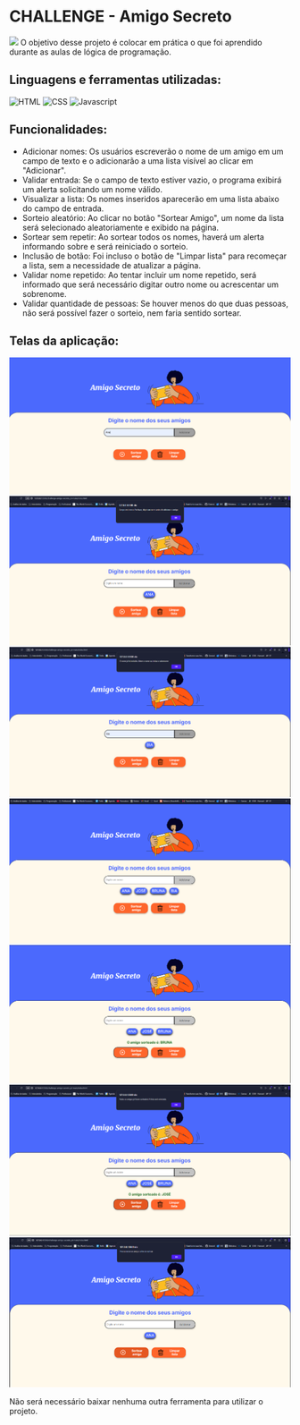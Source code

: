 # CHALLENGE - Amigo Secreto
<img src='https://tenor.com/pt-BR/view/kitten-cat-typing-typing-cat-thank-goodness-gif-16601149.gif' width="200"/>
O objetivo desse projeto é colocar em prática o que foi aprendido durante as aulas de lógica de programação.

## Linguagens e ferramentas utilizadas:
![HTML](https://img.shields.io/badge/HTML-gray?logo=html5&logoColor=%23E34F26)
![CSS](https://img.shields.io/badge/CSS-gray?logo=css&logoColor=%23663399)
![Javascript](https://img.shields.io/badge/Javascript-gray?logo=javascript&logoColor=%23F7DF1E)


## Funcionalidades:
<ul>
<li>Adicionar nomes: Os usuários escreverão o nome de um amigo em um campo de texto e o adicionarão a uma lista visível ao clicar em "Adicionar".</li>
<li>Validar entrada: Se o campo de texto estiver vazio, o programa exibirá um alerta solicitando um nome válido.</li>
<li>Visualizar a lista: Os nomes inseridos aparecerão em uma lista abaixo do campo de entrada.</li>
<li>Sorteio aleatório: Ao clicar no botão "Sortear Amigo", um nome da lista será selecionado aleatoriamente e exibido na página.</li>
<li>Sortear sem repetir: Ao sortear todos os nomes, haverá um alerta informando sobre e será reiniciado o sorteio.</li>
<li>Inclusão de botão: Foi incluso o botão de "Limpar lista" para recomeçar a lista, sem a necessidade de atualizar a página.</li>
<li>Validar nome repetido: Ao tentar incluir um nome repetido, será informado que será necessário digitar outro nome ou acrescentar um sobrenome.</li>
<li>Validar quantidade de pessoas: Se houver menos do que duas pessoas, não será possível fazer o sorteio, nem faria sentido sortear.</li></ul>

## Telas da aplicação:
<img src='challenge-amigo-secreto_pt-main/prints/AdicionarAmigo.png' alt="Adicionar Amigo">
<img src='challenge-amigo-secreto_pt-main/prints/ValidacaoNomeEmBranco.png' alt="Nome em Branco">
<img src='challenge-amigo-secreto_pt-main/prints/ValidacaoNomeRepetido.png' alt="Nome Repetido">
<img src='challenge-amigo-secreto_pt-main/prints/ListarAmigos.png' alt="Listar Amigos">
<img src='challenge-amigo-secreto_pt-main/prints/Sorteio.png' alt="Sorteio">
<img src='challenge-amigo-secreto_pt-main/prints/SorteadosTodosNomes.png' alt="Sorteados Todos Nomes">
<img src='challenge-amigo-secreto_pt-main/prints/ValidarQuantidadePessoas.png'alt="Menos de 2 pessoas">


Não será necessário baixar nenhuma outra ferramenta para utilizar o projeto.
